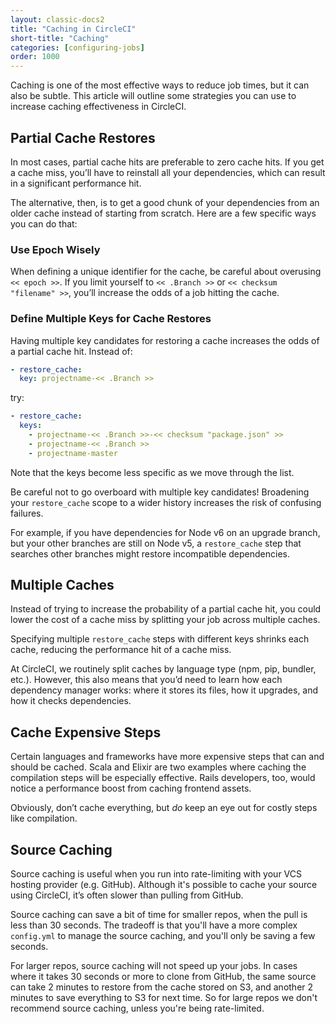 ```yaml
---
layout: classic-docs2
title: "Caching in CircleCI"
short-title: "Caching"
categories: [configuring-jobs]
order: 1000
---
```


Caching is one of the most effective ways to reduce job times, but it can also be subtle. This article will outline some strategies you can use to increase caching effectiveness in CircleCI.

## Partial Cache Restores

In most cases, partial cache hits are preferable to zero cache hits. If you get a cache miss, you’ll have to reinstall all your dependencies, which can result in a significant performance hit.

The alternative, then, is to get a good chunk of your dependencies from an older cache instead of starting from scratch. Here are a few specific ways you can do that:

### Use Epoch Wisely

When defining a unique identifier for the cache, be careful about overusing `<< epoch >>`. If you limit yourself to `<< .Branch >>` or `<< checksum "filename" >>`, you’ll increase the odds of a job hitting the cache.

### Define Multiple Keys for Cache Restores

Having multiple key candidates for restoring a cache increases the odds of a partial cache hit. Instead of:

```yaml
- restore_cache:
  key: projectname-<< .Branch >>
```

try:

```yaml
- restore_cache:
  keys:
    - projectname-<< .Branch >>-<< checksum "package.json" >>
    - projectname-<< .Branch >>
    - projectname-master
```

Note that the keys become less specific as we move through the list.

Be careful not to go overboard with multiple key candidates! Broadening your `restore_cache` scope to a wider history increases the risk of confusing failures.

For example, if you have dependencies for Node v6 on an upgrade branch, but your other branches are still on Node v5, a `restore_cache` step that searches other branches might restore incompatible dependencies.

## Multiple Caches

Instead of trying to increase the probability of a partial cache hit, you could lower the cost of a cache miss by splitting your job across multiple caches.

Specifying multiple `restore_cache` steps with different keys shrinks each cache, reducing the performance hit of a cache miss.

At CircleCI, we routinely split caches by language type (npm, pip, bundler, etc.). However, this also means that you’d need to learn how each dependency manager works: where it stores its files, how it upgrades, and how it checks dependencies.

## Cache Expensive Steps

Certain languages and frameworks have more expensive steps that can and should be cached. Scala and Elixir are two examples where caching the compilation steps will be especially effective. Rails developers, too, would notice a performance boost from caching frontend assets.

Obviously, don’t cache everything, but _do_ keep an eye out for costly steps like compilation.

## Source Caching

Source caching is useful when you run into rate-limiting with your VCS hosting provider (e.g. GitHub). Although it's possible to cache your source using CircleCI, it’s often slower than pulling from GitHub.

Source caching can save a bit of time for smaller repos, when the pull is less than 30 seconds. The tradeoff is that you'll have a more complex `config.yml` to manage the source caching, and you'll only be saving a few seconds.

For larger repos, source caching will not speed up your jobs. In cases where it takes 30 seconds or more to clone from GitHub, the same source can take 2 minutes to restore from the cache stored on S3, and another 2 minutes to save everything to S3 for next time. So for large repos we don't recommend source caching, unless you're being rate-limited.
